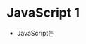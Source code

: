 # JavaScript 1

- JavaScript는 <script> 태그 안에 작성
- 이 태그 위치에서 소스가 실행됨
- 자바 스크립트 파일을 따로 저장하고 html 파일에서 `<script src="상대경로"></script>`이렇게 해도 작동함(파이썬 모듈처럼 삽입 가능, 이미지의 src 지정하듯 상대경로를 지정)

**입력 함수**

- `prompt()`: 괄호 안에 문자열을 넣으면 입력받을 때 해당 문자열을 보여줌

  - 예: `let name = prompt('이름을 입력해주세요');`

    ![image-20220426004936183](JavaScript%201.assets/image-20220426004936183.png)

**출력 함수**

- `alert()`: 알림 창에 출력, 괄호 안의 내용을 출력함(최근에는 이 창을 잘 사용하지 않음)
- `document.write();`: 브라우저 화면에 괄호 안 내용을 출력
- `console.log();`: 콘솔 창에 괄호 안 내용을 출력



## 변수

- 자바스크립트에서는 카멜케이스로 변수 이름 지정

- 첫 글자는 반드시 문자, _, $ 중 하나여야 함

- 선언
  - let: 재할당 하려는 변수를 선언할 때 사용(재할당 가능, 재선언 불가), 블록 스코프
  
  - const: 재할당하지 않는 상수형 변수를 선언할 때 사용(재할당 불가, 재선언 불가), 블록 스코프
  
    - 블록 스코프: if, for, while문을 사용하면 중괄호 안에 블록 스코프가 형성되어 안에서 바깥의 변수는 접근할 수 있지만 안에서 선언한 변수는 해당 구문외에 영향을 끼치지 못함
  
      ```javascript
      let x = 1
      
      if (ture) {
          let x = 2 // 여기에서는 x는 2이다.
      }
      // 다시 바깥으로 나오면 x는 1이다.
      ```
  
      

### 자료형

- 원시
  - 숫자: 정수, 소수 따로 받지 않음, 0, -0, NaN(숫자형 자료에 포함됨)
  - 문자: 따옴표로 묶인 것(큰 따옴표, 작은따옴표 구분 안 함)
  - boolean: true, false
  - undefined: 개발가 의도하지 않음(값이 정의되지 않은 것)
  - null: 개발자의 의도로 값을 정의하지 않음
- 참조
  - 배열(파이썬의 list 생각하기, 엄밀히는 둘이 다르지만 비슷함, 음수 인덱스 사용 불가)
  - 객체: 키와 값을 한 쌍으로 여러 자료가 저장된 것(파이썬의 딕셔너리 생각하기)
  - 함수(함수도 하나의 자료형이며 값)
- 자동 형변환
  - undefined, null은 항상 거짓
  - 숫자형은 0, -0, NaN 제외 참
  - 문자는 빈 문자열 제외 참
  - 객체는 항상 참(빈 객체도 참, 밴 비열도 참(파이썬과의 차이점))




### 연산자

- 대부분 파이썬과 같지만 ++, -- 존재(i++이면 실행하고 i를 증가시킴, ++i면 증가시키고 실행)
- ==을 비교연산자로 사용하면 자동으로 형이 변환되어 비교되기 때문에 ===를 사용. ===는 타입까지 비교해줌
  - 예: `1 == '1'` -> true / `1 === '1'` -> false
- and -> && / or -> || / not -> !
- 삼항연산자: `<조건> ? <조건이 true일 때의 값> : <조건이 false일 때의 값>`



### 조건문

- if

  ```javascript
  if (조건) {
      // 실행할 코드
  } else if (조건) {
      // 실행할 코드
  } else {
      // 실행할 코드
  }
  ```

- switch

  ```javascript
  switch(표현식) {
      case '표현식의 값': {
          // 실행할 코드
      }
      case '표현식의 값2': {
          // 실행할 코드
      }
      default: {
          // 어떤 케이스도 통과하지 못했을 때 기본 실행 코드
      }
  }
  ```

  - switch 구문에서는 break를 적어주지 않으면 하나의 케이스를 통과하고 난 후 그 아래 구문들까지 모두 실행(break를 만나기 전까지)



### 반복문

- while

  ```javascript
  let i = 0
  while (i < 10) {
      // 실행할 코드
  }
  ```

- for

  ```javascript
  for (let i = 0; i < 10; i+=1) {
      // 실행할 코드
  }
  // i++, ++i 이런 식으로도 가능
  ```

- for in

  - 객체(파이썬으로 따지면 딕셔너리) 순회에 알맞음
  - 배열을 순회하면 배열 원소대신 인덱스가 조회됨

  ```javascript
  for (let 변수 in 객체) {
      // 실행할 코드
      // 객체에 있는 키들이 변수에 담겨서 조회됨
  }
  ```

- for of

  - 배열 순회에 알맞음
  - 객체(딕셔너리) 순회에는 사용 불가
  - 순회가능한 자료형에 사용할 수 있음

  ```javascript
  for (let 변수 of 배열) {
      // 실행할 코드
      // 배열에 있는 원소들이 변수에 담겨서 조회됨
  }
  ```

  

### 함수

- 선언식

  - 이름, 매개변수, 중괄호로 구성됨
  - 익명으로는 사용 불가

  ```javascript
  function 함수이름(매개변수(들)) {
      return
  }
  ```

- 표현식

  - 함수가 하나의 값으로 됨
  - 익명으로 사용 가능(함수 이름 생략 가능)
  - 이름, 매개변수, 중괄호로 구성됨
  - 호이스팅되지 않음

  ```javascript
  const 변수 = function 함수이름(매개변수){
      return
  }
  ```

- 자바스크립트에서 함수는 매개변수의 개수와 인자의 개수가 달라도 알아서 조정함, 인자의 개수가 더 적으면 해당 자리의 매개변수에는 undefined가 인자로 들어감

- rest / spread

  - ...을 이용하여 변수를 여러 개 넘겨주거나 여러 개로 받은 변수를 전개 가능
  - rest: 변수를 함수에 넘겨줄 때 ...를 사용하면 파이썬의 *처럼 여러 인자를 보낼 수 있음(배열로 보내짐), 해당 인자가 넘겨오지 않으면 빈 배열로 들어옴
  - spread: 배열에 있는 인자 전체를 한 번에 함수에 넣고 싶을 때 ...배열 이런 식으로 넣으면 전개돼서 들어감 

- 화살표함수

  - 함수 표현식을 간단하게 줄인 것이라 생각하면 쉬움

  ```javascript
  const func = function (매개변수) {
      return 코드
  }
  
  // 기본적으로 줄이는 방법
  const func = (매개변수) => {
      return 코드
  }
  
  // 매개변수가 한 개일 때는 소괄호도 없앨 수 있음
  // 함수 내부가 한 줄일 때는(return 포함) return과 중괄호도 없애기 가능
  ```



**자료형별 주요 메소드들**

### 문자열

- includes(값)
  - 문자열에 값이 존재하는지 판별
- split(값)
  - 파이썬과 달리 값을 넘겨주지 않으면 원래 문자열 반환
- replace(바꿀문자, 바뀔문자) / replaceAll
  - replace는 바꿀 문자를 하나만 바뀔 문자로 바꿔줌
  - replaceAll은 전체를 바꿔줌
- trim()
  - 문자열 시작과 끝의 모든 공백(스페이스, 탭, 엔터 등)을 제거
  - trimstart(): 문자열 시작의 공백을 제거
  - trimend(): 문자열 끝의 공백을 제거
- padStart(제한할 문자열 길이, 대신 넣어줄 값)
  - 문자열이 지정한 길이보다 짧으면 그 앞에 대신 넣어줄 값을 더해줌




### 배열

- reverse()
  - 원본 배열 순서를 반대로 함
  - 파이썬의 sort 메서드처럼 원본 배열을 바꿈
- push(값)
  - 배열에 값을 요소로 추가
- pop()
  - 배열의 마지막 요소 제거
- unshift(값)
  - 배열의 맨 앞에 요소 추가
- shift
  - 배열의 첫 번째 요소 제거
- includes(값)
  - 배열에 값이 존재하는지 판별
- indexOf(값)
  - 배열에서 값의 인덱스(첫 번째로 찾은 인덱스) 반환
  - 없으면 -1 반환
- join(구분자)
  - 구분자를 넘겨주지 않으면 쉼표를 기본으로 사용
- forEach(콜백함수)
  - 예: `forEach((element, index, array) => {})`
  - 배열의 각 요소를 돌며 한 번씩 콜백함수 실행
  - 반환값 없음
- map(콜백함수)
  - 배열의 각 요소를 돌며 한 번씩 콜백함수 실행
  - 콜백함수의 반환값을 요소로 하는 새로운 배열 반환
  - 기존 배열을 수정하는 것은 아님
- filter(콜백함수)
  - 콜백함수의 반환 값이 참인 것들을 요소로 하는 새로운 배열 반환
- reduce(누적할 변수, 콜백함수, 최초값)
  - 예: `reduce((acc, element, index, array) => {}, initialValue)`
  - 최초값에 각 요소들을 돌며 반환값을 누적함. 마지막으로 누적한 값을 반환
  - acc + num 이런 식으로 acc를 연산에 추가해야 누적됨
  - initialValue는 option
- find(콜백함수)
  - 콜백함수의 조건이 참인 첫 번째 요소를 반환
  - 요소가 없으면 undefined 반환
- some(콜백함수)
  - or의 역할을 한다고 생각하면 됨
  - 하나의 요소라도 콜백함수의 리턴값을 만족하면 참 반환
- every(콜백함수)
  - and의 역할
  - 모든 요소가 콜백함수의 리턴값을 만족해야 참 반환



### 객체

- 객체는 파이썬의 클래스같이 안에 메소드를 둘 수 있음
- 메소드는 익명함수로 쓰일 경우 function부분 생략 가능

```javascript
const object ={
    method1: function () {
        // 실행할 코드
    }
}

// 위를 아래처럼 변경 가능
const object = {
    method1() {
        // 실행할 코드
    }
}
```



### `this`

- 실행되는 곳에 따라 다른 대상을 가리킴
- 객체 내부나 외부에서 실행되면 window를 가리킴
- 객체 내부의 메소드에서 실행되면 객체를 가리킴
  - 객체 내부의 메소드가 객체 외부에서 정의된 메소드를 참조하고 있어도 객체를 가리킴
  - 함수 내부에 this가 있을 경우 화살표 함수로 써줘야 this가 객체를 가리킴. 화살표 함수로 쓰지 않을 경우 window를 가리킴 



### lodash

- 라이브러리, 여러가지 함수를 제공
- cdn을 삽입해줘야 사용가능 [lodash사이트](https://lodash.com/docs/4.17.15)
- `_.함수명`으로 사용



### DOM 조작 메서드

- 요소 선택
  - `document.auerySelector(선택자)`: 선택자와 일치하는 요소 하나만 선택(여러개면 첫 번째 반환, 없으면 null 반환)
  - `document.querySelectorAll(선택자)`: 선택자와 일치하는 여러 요소 선택, NodeList를 반환(배열과는 다른 자료형, forEach 사용 가능, 객체 하나만 선택해도 NodeList로 반환)
- html 요소 생성
  - `document.createElement()`
- 특정 요소의 자식요소로 삽입
  - `Element.append()`: 여러 개 삽입 가능, 문자열 삽입 가능, 반환값 없음
  - `Node.appendChild()`: 한 개의 Node만 삽입 가능(문자열은 불가), 추가한 Node를 반환
- 요소 삭제
  - `ChildNode.remove()`: ChildNode가 속한 트리에서 해당 노드 삭제
  - `ParentNode.removeChild(ChildNode)`: ParentNode에서 ChildNode 삭제
- 내용 변경
  - `Node.innerText`: 요소에 담긴 텍스트를 변경
  - ~~`Element.innerHTML` 마크업 자체를 반환하는 것, 잘못하면 사용자가 페이지를 임의로 바꿔버릴 수 있고 악용될 가능성이 크기 때문에 사용하지 않을 것~~
- 속성 변경(생성)
  - `Element.setAttribute('속성', '값')`: 속성이 있으면 변경하고 없으면 추가('class', 'id' 등)
  - 요소노드.~으로도 설정할 수있는데 이러헥 할 때는 표준속성만 가능(form의 method는 표준이 아니라서 이렇게 설정할 수 없음)
    - className: 클래스를 지정
    - classList: 클래스를 조작
      - add: 없으면 추가
      - remove: 있으면 제거
      - toggle: 있으면 제거, 없으면 추가
- 속성 조회
  - `Element.getAttribute(attributeName)`: 문자열 반환
- `outerHTML`
  - 나를 포함해서 요소 내 포함된 HTML 마크업 반환
  - 한번 수정하면 완전 새로운 요소가 되어버림. 따라서 다시 사용하고 싶을 때는 요소를 다시 찾아줘야 함
- `elem.firstElementChild`: 첫번째 자식 가져오기
- `elem.children`: 모든 자식 가져오기
- `elem.parentElement`: 부모 가져오기
- `elem.previousElementSibling`: 앞의 형제 가져오기
- `elem.nextElementSibling`: 뒤 형제 가져오기
- `elem.textContent`: 요소의 텍스트 가져오기(HTML을 제외한 텍스트)

### Event

- `target.addEventListener(type, listener[,options])`
  - listener에는 함수(콜백함수)가 들어감
  - type에는 이벤트가 들어감
  - 지정한 이벤트가 발생하면 함수 호출
  - *함수 칸에 '함수()' 이렇게 적으면 함수를 호출한 후 반환값을 받아오는 것이 됨. 따라서 그냥 호출하려면 함수만 적어줘야 함(괄호 없이)*
- `event.preventDefault()`
  - 현재 이벤트의 기본 동작 중단

